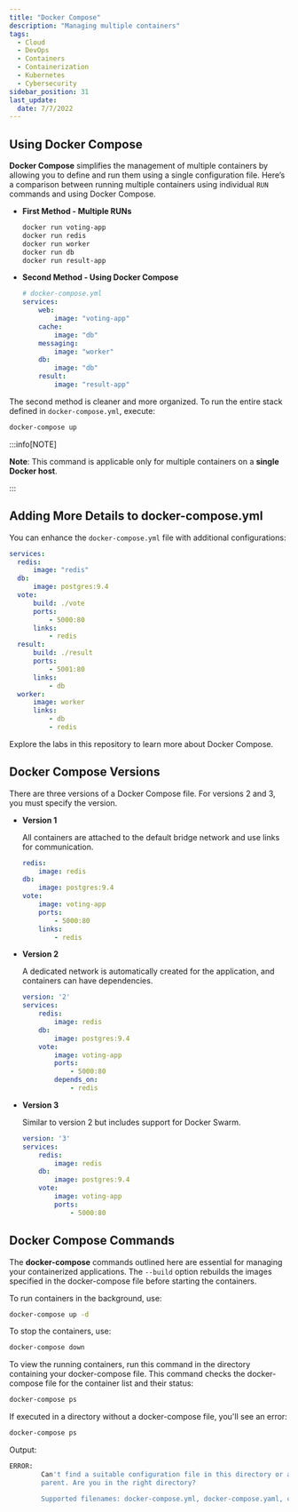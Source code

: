 ```yaml
---
title: "Docker Compose"
description: "Managing multiple containers"
tags:
  - Cloud
  - DevOps
  - Containers
  - Containerization
  - Kubernetes
  - Cybersecurity
sidebar_position: 31
last_update:
  date: 7/7/2022
---
```


## Using Docker Compose

**Docker Compose** simplifies the management of multiple containers by allowing you to define and run them using a single configuration file. Here’s a comparison between running multiple containers using individual `RUN` commands and using Docker Compose.

- **First Method - Multiple RUNs**

    ```bash
    docker run voting-app
    docker run redis
    docker run worker
    docker run db
    docker run result-app
    ```

- **Second Method - Using Docker Compose**

    ```yaml
    # docker-compose.yml
    services:
        web:
            image: "voting-app"
        cache:
            image: "db"
        messaging:
            image: "worker"
        db:
            image: "db"
        result:
            image: "result-app"
    ```

The second method is cleaner and more organized. To run the entire stack defined in `docker-compose.yml`, execute:

```bash
docker-compose up
```

:::info[NOTE]

**Note**: This command is applicable only for multiple containers on a **single Docker host**.

:::


## Adding More Details to docker-compose.yml

You can enhance the `docker-compose.yml` file with additional configurations:

```yaml
services:
  redis:
      image: "redis"
  db:
      image: postgres:9.4
  vote:
      build: ./vote
      ports:
          - 5000:80
      links:
          - redis
  result:
      build: ./result
      ports:
          - 5001:80
      links:
          - db
  worker:
      image: worker
      links:
          - db
          - redis
```

Explore the labs in this repository to learn more about Docker Compose.

## Docker Compose Versions

There are three versions of a Docker Compose file. For versions 2 and 3, you must specify the version.

- **Version 1**

    All containers are attached to the default bridge network and use links for communication.

    ```yaml
    redis:
        image: redis
    db:
        image: postgres:9.4
    vote:
        image: voting-app
        ports:
            - 5000:80
        links:
            - redis
    ```

- **Version 2**

    A dedicated network is automatically created for the application, and containers can have dependencies.

    ```yaml
    version: '2'
    services:
        redis:
            image: redis
        db:
            image: postgres:9.4
        vote:
            image: voting-app
            ports:
                - 5000:80
            depends_on:
                - redis
    ```

- **Version 3**

    Similar to version 2 but includes support for Docker Swarm.

    ```yaml
    version: '3'
    services:
        redis:
            image: redis
        db:
            image: postgres:9.4
        vote:
            image: voting-app
            ports:
                - 5000:80
    ```


## Docker Compose Commands

The **docker-compose** commands outlined here are essential for managing your containerized applications. The `--build` option rebuilds the images specified in the docker-compose file before starting the containers.

To run containers in the background, use:

```bash
docker-compose up -d 
```

To stop the containers, use:

```bash
docker-compose down 
```

To view the running containers, run this command in the directory containing your docker-compose file. This command checks the docker-compose file for the container list and their status:

```bash
docker-compose ps 
```

If executed in a directory without a docker-compose file, you'll see an error:

```bash
docker-compose ps
```

Output:

```bash
ERROR:
        Can't find a suitable configuration file in this directory or any
        parent. Are you in the right directory?

        Supported filenames: docker-compose.yml, docker-compose.yaml, compose.yml, compose.yaml 
```
  
 

 